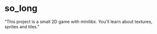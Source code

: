 # so_long
"This project is a small 2D game with minilibx. You'll learn about textures, sprites and tiles."
